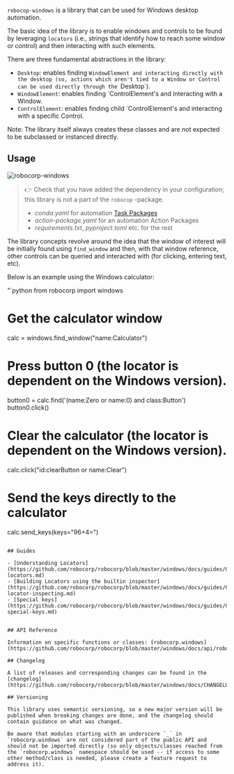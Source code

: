 `robocop-windows` is a library that can be used for Windows desktop automation.

The basic idea of the library is to enable windows and controls to be found by leveraging `locators` (i.e., strings that identify how to reach some window or control) and then interacting with such elements.

There are three fundamental abstractions in the library:

- `Desktop`: enables finding `WindowElement and interacting directly with the desktop (so, actions which aren't tied to a Window or Control can be used directly through the `Desktop`).
- `WindowElement`: enables finding `ControlElement's and interacting with a Window.
- `ControlElement`: enables finding child `ControlElement's and interacting with a specific Control.

Note: The library itself always creates these classes and are not expected
to be subclassed or instanced directly.

## Usage

![`robocorp-windows`](https://img.shields.io/pypi/v/robocorp-windows?label=robocorp-windows)

> 👉 Check that you have added the dependency in your configuration; this library is not a part of the `robocop` -package.
> - _conda.yaml_ for automation [Task Packages](https://robocorp.com/docs/robot-structure)
> - _action-package.yaml_ for an automation Action Packages
> - _requirements.txt_, _pyproject.toml_ etc. for the rest


The library concepts revolve around the idea that the window of interest will be 
initially found using `find_window` and then, with that window reference, other
controls can be queried and interacted with (for clicking, entering text, etc).

Below is an example using the Windows calculator:

"`python
from robocorp import windows

# Get the calculator window
calc = windows.find_window("name:Calculator")

# Press button 0 (the locator is dependent on the Windows version).
button0 = calc.find('(name:Zero or name:0) and class:Button')
button0.click()

# Clear the calculator (the locator is dependent on the Windows version).
calc.click("id:clearButton or name:Clear")

# Send the keys directly to the calculator
calc.send_keys(keys="96+4=")
```

## Guides

- [Understanding Locators](https://github.com/robocorp/robocorp/blob/master/windows/docs/guides/00-locators.md)
- [Building Locators using the builtin inspector](https://github.com/robocorp/robocorp/blob/master/windows/docs/guides/01-locator-inspecting.md)
- [Special keys](https://github.com/robocorp/robocorp/blob/master/windows/docs/guides/02-special-keys.md)


## API Reference

Information on specific functions or classes: [robocorp.windows](https://github.com/robocorp/robocorp/blob/master/windows/docs/api/robocorp.windows.md)

## Changelog

A list of releases and corresponding changes can be found in the [changelog](https://github.com/robocorp/robocorp/blob/master/windows/docs/CHANGELOG.md).

## Versioning

This library uses semantic versioning, so a new major version will be published when breaking changes are done, and the changelog should contain guidance on what was changed. 

Be aware that modules starting with an underscore `_` in `robocorp.windows` are not considered part of the public API and should not be imported directly (so only objects/classes reached from the `robocorp.windows` namespace should be used -- if access to some other method/class is needed, please create a feature request to address it).
